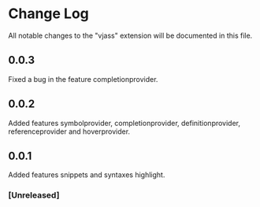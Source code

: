 # Change Log

All notable changes to the "vjass" extension will be documented in this file.

## 0.0.3

Fixed a bug in the feature completionprovider.

## 0.0.2

Added features symbolprovider, completionprovider, definitionprovider, referenceprovider and hoverprovider.

## 0.0.1

Added features snippets and syntaxes highlight.

### [Unreleased]
